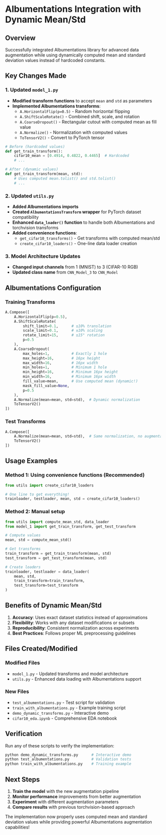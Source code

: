 # Albumentations Integration with Dynamic Mean/Std

## Overview
Successfully integrated Albumentations library for advanced data augmentation while using dynamically computed mean and standard deviation values instead of hardcoded constants.

## Key Changes Made

### 1. Updated `model_1.py`
- **Modified transform functions** to accept `mean` and `std` as parameters
- **Implemented Albumentations transforms**:
  - `A.HorizontalFlip(p=0.5)` - Random horizontal flipping
  - `A.ShiftScaleRotate()` - Combined shift, scale, and rotation
  - `A.CoarseDropout()` - Rectangular cutout with computed mean as fill value
  - `A.Normalize()` - Normalization with computed values
  - `ToTensorV2()` - Convert to PyTorch tensor

```python
# Before (hardcoded values)
def get_train_transform():
    cifar10_mean = [0.4914, 0.4822, 0.4465]  # Hardcoded
    # ...

# After (dynamic values)
def get_train_transform(mean, std):
    # Uses computed mean.tolist() and std.tolist()
    # ...
```

### 2. Updated `utils.py`
- **Added Albumentations imports**
- **Created `AlbumentationsTransform` wrapper** for PyTorch dataset compatibility
- **Enhanced `data_loader()` function** to handle both Albumentations and torchvision transforms
- **Added convenience functions**:
  - `get_cifar10_transforms()` - Get transforms with computed mean/std
  - `create_cifar10_loaders()` - One-line data loader creation

### 3. Model Architecture Updates
- **Changed input channels** from 1 (MNIST) to 3 (CIFAR-10 RGB)
- **Updated class name** from `CNN_Model_3` to `CNN_Model`

## Albumentations Configuration

### Training Transforms
```python
A.Compose([
    A.HorizontalFlip(p=0.5),
    A.ShiftScaleRotate(
        shift_limit=0.1,      # ±10% translation
        scale_limit=0.1,      # ±10% scaling  
        rotate_limit=15,      # ±15° rotation
        p=0.5
    ),
    A.CoarseDropout(
        max_holes=1,          # Exactly 1 hole
        max_height=16,        # 16px height
        max_width=16,         # 16px width
        min_holes=1,          # Minimum 1 hole
        min_height=16,        # Minimum 16px height
        min_width=16,         # Minimum 16px width
        fill_value=mean,      # Use computed mean (dynamic!)
        mask_fill_value=None,
        p=0.5
    ),
    A.Normalize(mean=mean, std=std),  # Dynamic normalization
    ToTensorV2()
])
```

### Test Transforms
```python
A.Compose([
    A.Normalize(mean=mean, std=std),  # Same normalization, no augmentation
    ToTensorV2()
])
```

## Usage Examples

### Method 1: Using convenience functions (Recommended)
```python
from utils import create_cifar10_loaders

# One line to get everything!
trainloader, testloader, mean, std = create_cifar10_loaders()
```

### Method 2: Manual setup
```python
from utils import compute_mean_std, data_loader
from model_1 import get_train_transform, get_test_transform

# Compute values
mean, std = compute_mean_std()

# Get transforms
train_transform = get_train_transform(mean, std)
test_transform = get_test_transform(mean, std)

# Create loaders
trainloader, testloader = data_loader(
    mean, std,
    train_transform=train_transform,
    test_transform=test_transform
)
```

## Benefits of Dynamic Mean/Std

1. **Accuracy**: Uses exact dataset statistics instead of approximations
2. **Flexibility**: Works with any dataset modifications or subsets
3. **Reproducibility**: Consistent normalization across experiments
4. **Best Practices**: Follows proper ML preprocessing guidelines

## Files Created/Modified

### Modified Files
- `model_1.py` - Updated transforms and model architecture
- `utils.py` - Enhanced data loading with Albumentations support

### New Files
- `test_albumentations.py` - Test script for validation
- `train_with_albumentations.py` - Example training script
- `demo_dynamic_transforms.py` - Interactive demo
- `cifar10_eda.ipynb` - Comprehensive EDA notebook

## Verification

Run any of these scripts to verify the implementation:
```bash
python demo_dynamic_transforms.py      # Interactive demo
python test_albumentations.py          # Validation tests
python train_with_albumentations.py    # Training example
```

## Next Steps

1. **Train the model** with the new augmentation pipeline
2. **Monitor performance** improvements from better augmentation
3. **Experiment** with different augmentation parameters
4. **Compare results** with previous torchvision-based approach

The implementation now properly uses computed mean and standard deviation values while providing powerful Albumentations augmentation capabilities!
